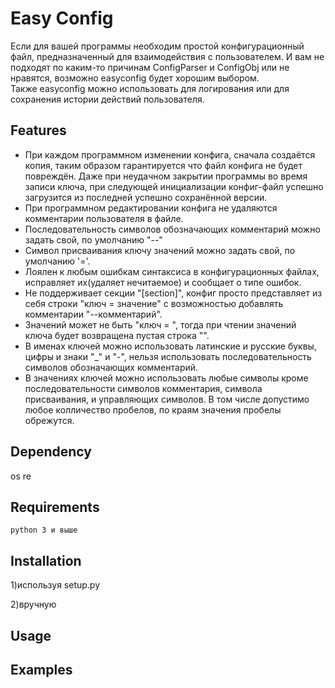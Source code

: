# Easy Config #
Если для вашей программы необходим простой конфигурационный файл, предназначенный для взаимодействия с пользователем. И вам не подходят по каким-то причинам ConfigParser и ConfigObj или не нравятся, возможно easyconfig будет хорошим выбором.  
Также easyconfig можно использовать для логирования или для сохранения истории действий пользователя.
## Features ##
* При каждом программном изменении конфига, сначала создаётся копия, таким образом гарантируется что файл конфига не будет повреждён. Даже при неудачном закрытии программы во время записи ключа, при следующей инициализации конфиг-файл успешно загрузится из последней успешно сохранённой версии.
* При программном редактировании конфига не удаляются комментарии пользователя в файле.
* Последовательность символов обозначающих комментарий можно задать свой, по умолчанию "--"
* Символ присваивания ключу значений можно задать свой, по умолчанию '='.
* Лоялен к любым ошибкам синтаксиса в конфигурационных файлах, исправляет их(удаляет нечитаемое) и сообщает о типе ошибок.
* Не поддерживает секции "[section]", конфиг просто представляет из себя строки "ключ = значение" с возможностью добавлять комментарии "--комментарий". 
* Значений может не быть "ключ = ", тогда при чтении значений ключа будет возвращена пустая строка "".
* В именах ключей можно использовать латинские и русские буквы, цифры и знаки "_" и "-", нельзя использовать последовательность символов обозначающих комментарий.
* В значениях ключей можно использовать  любые символы кроме последовательности символов комментария, символа присваивания, и управляющих символов. В том числе допустимо любое колличество пробелов, по краям значения пробелы обрежутся.

## Dependency  ##
os
re

## Requirements ##

	python 3 и выше

## Installation ##

 1)используя setup.py

 2)вручную
 
## Usage ##

## Examples ##





